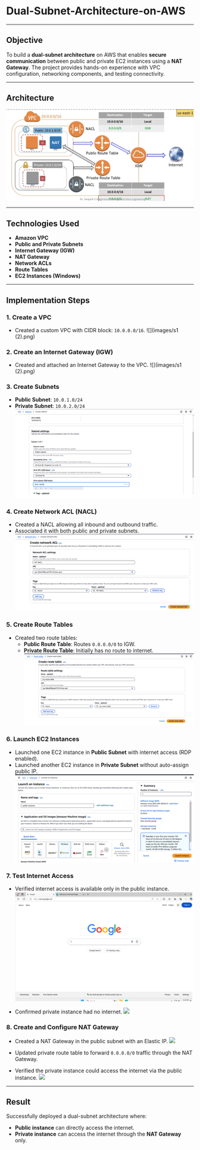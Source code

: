# Dual-Subnet-Architecture-on-AWS

---

##  Objective

To build a **dual-subnet architecture** on AWS that enables **secure communication** between public and private EC2 instances using a **NAT Gateway**. The project provides hands-on experience with VPC configuration, networking components, and testing connectivity.

---

## Architecture
![](images/arch.png)

---

##  Technologies Used

- **Amazon VPC**
- **Public and Private Subnets**
- **Internet Gateway (IGW)**
- **NAT Gateway**
- **Network ACLs**
- **Route Tables**
- **EC2 Instances (Windows)**

---

##  Implementation Steps

### 1. Create a VPC
- Created a custom VPC with CIDR block: `10.0.0.0/16`.
![](images/s1 (2).png)

### 2. Create an Internet Gateway (IGW)
- Created and attached an Internet Gateway to the VPC.
![](images/s1 (2).png)

### 3. Create Subnets
- **Public Subnet**: `10.0.1.0/24`
- **Private Subnet**: `10.0.2.0/24`
![](images/s3(3).png)

### 4. Create Network ACL (NACL)
- Created a NACL allowing all inbound and outbound traffic.
- Associated it with both public and private subnets.
![](images/s4(2).png)

### 5. Create Route Tables
- Created two route tables:
  - **Public Route Table**: Routes `0.0.0.0/0` to IGW.
  - **Private Route Table**: Initially has no route to internet.
![](images/s5(2).png)

### 6. Launch EC2 Instances
- Launched one EC2 instance in **Public Subnet** with internet access (RDP enabled).
- Launched another EC2 instance in **Private Subnet** without auto-assign public IP.
![](images/s6.png)

### 7. Test Internet Access
- Verified internet access is available only in the public instance.
![](images/s7.png)

- Confirmed private instance had no internet.
![](images/s7.1.png)

### 8. Create and Configure NAT Gateway
- Created a NAT Gateway in the public subnet with an Elastic IP.
![](images/s8.png)

- Updated private route table to forward `0.0.0.0/0` traffic through the NAT Gateway.
- Verified the private instance could access the internet via the public instance.
![](images/s8.1.png)

---

##  Result

Successfully deployed a dual-subnet architecture where:
- **Public instance** can directly access the internet.
- **Private instance** can access the internet through the **NAT Gateway** only.



